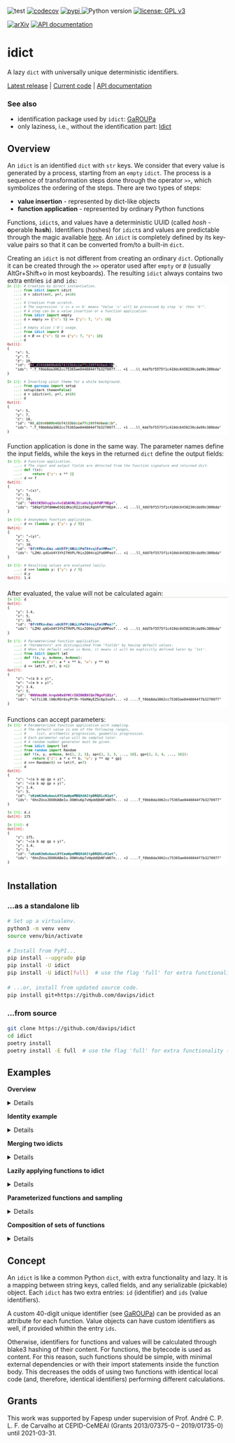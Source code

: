 ![test](https://github.com/davips/idict/workflows/test/badge.svg)
[![codecov](https://codecov.io/gh/davips/idict/branch/main/graph/badge.svg)](https://codecov.io/gh/davips/idict)
<a href="https://pypi.org/project/idict">
<img src="https://img.shields.io/pypi/v/idict.svg?label=release&color=blue&style=flat-square" alt="pypi">
</a>
![Python version](https://img.shields.io/badge/python-3.8%20%7C%203.9-blue.svg)
[![license: GPL v3](https://img.shields.io/badge/License-GPLv3-blue.svg)](https://www.gnu.org/licenses/gpl-3.0)

<!--- [![DOI](https://zenodo.org/badge/DOI/10.5281/zenodo.5501845.svg)](https://doi.org/10.5281/zenodo.5501845) --->
[![arXiv](https://img.shields.io/badge/arXiv-2109.06028-b31b1b.svg?style=flat-square)](https://arxiv.org/abs/2109.06028)
[![API documentation](https://img.shields.io/badge/doc-API%20%28auto%29-a0a0a0.svg)](https://davips.github.io/idict)

# idict

A lazy `dict` with universally unique deterministic identifiers.

[Latest release](https://pypi.org/project/idict) |
[Current code](https://github.com/davips/idict) |
[API documentation](https://davips.github.io/idict)

### See also

* identification package used by `idict`: [GaROUPa](https://pypi.org/project/garoupa)
* only laziness, i.e., without the identification part: [ldict](https://pypi.org/project/ldict)

## Overview

An `idict` is an identified `dict` with `str` keys.
We consider that every value is generated by a process, starting from an `empty` `idict`. The process is a sequence of
transformation steps done through the operator `>>`, which symbolizes the ordering of the steps.
There are two types of steps:

* **value insertion** - represented by dict-like objects
* **function application** - represented by ordinary Python functions

Functions, `idict`s, and values have a deterministic UUID
(called _hosh_ - **o**perable **h**a**sh**). 
Identifiers (hoshes) for `idict`s and values are predictable through the
magic available [here](https://pypi.org/project/garoupa).
An `idict` is completely defined by its key-value pairs so that
it can be converted from/to a built-in `dict`.

Creating an `idict` is not different from creating an ordinary `dict`. Optionally it can be created through the `>>` operator
used after `empty` or `Ø` (usually AltGr+Shift+o in most keyboards).
The resulting `idict` always contains two extra entries `id` and `ids`:
![img.png](https://raw.githubusercontent.com/davips/idict/main/examples/img.png)

Function application is done in the same way. The parameter names define the input fields, while the keys in the
returned `dict` define the output fields:
![img_1.png](https://raw.githubusercontent.com/davips/idict/main/examples/img_1.png)

After evaluated, the value will not be calculated again:
![img_2.png](https://raw.githubusercontent.com/davips/idict/main/examples/img_2.png)

Functions can accept parameters:
![img_3.png](https://raw.githubusercontent.com/davips/idict/main/examples/img_3.png)


## Installation
### ...as a standalone lib
```bash
# Set up a virtualenv. 
python3 -m venv venv
source venv/bin/activate

# Install from PyPI...
pip install --upgrade pip
pip install -U idict
pip install -U idict[full]  # use the flag 'full' for extra functionality (recommended)

# ...or, install from updated source code.
pip install git+https://github.com/davips/idict
```

### ...from source
```bash
git clone https://github.com/davips/idict
cd idict
poetry install
poetry install -E full  # use the flag 'full' for extra functionality (recommended)
```

## Examples

**Overview**
<details>
<p>

```python3

# Creation by direct instantiation.
from idict import idict

d = idict(x=5, y=7, z=10)

# Creation from scratch.
# The expression 'v >> a >> b' means "Value 'v' will be processed by step 'a' then 'b'".
# A step can be a value insertion or a function application.
from idict import empty

d = empty >> {"x": 5} >> {"y": 7, "z": 10}

# Empty alias ('Ø') usage.
from idict import Ø

d = Ø >> {"x": 5} >> {"y": 7, "z": 10}
print(d)
"""
{
    "x": 5,
    "y": 7,
    "z": 10,
    "_id": "SV_4fc23c71a6bb954f6f2ed40e440cfd2b76087",
    "_ids": "GS_cb0fda15eac732cb08351e71fc359058b93bd... +1 ...gk_64fdf435fc9aa10be990397ff8fa92888792c"
}
"""
```

```python3


# Inverting color theme for a white background.
from garoupa import setup

setup(dark_theme=False)
d = idict(x=5, y=7, z=10)
print(d)


"""
{
    "x": 5,
    "y": 7,
    "z": 10,
    "_id": "SV_4fc23c71a6bb954f6f2ed40e440cfd2b76087",
    "_ids": "GS_cb0fda15eac732cb08351e71fc359058b93bd... +1 ...gk_64fdf435fc9aa10be990397ff8fa92888792c"
}
"""
```

```python3


# Function application.
# The input and output fields are detected from the function signature and returned dict.
def f(x):
    return {"y": x ** 2}


d2 = d >> f
print(d2)
"""
{
    "y": "→(x)",
    "x": 5,
    "z": 10,
    "_id": "J.WMNtqzVe2LiO8Ez4Wkgpa6zsBS.o529OTeWhNo",
    "_ids": "j6dsrYpQ-9A6BFtY5T98d-UeFJOS.o529OTeWhNo... +1 ...gk_64fdf435fc9aa10be990397ff8fa92888792c"
}
"""
```

```python3


# Anonymous function application.
d2 = d >> (lambda y: {"y": y / 5})
print(d)
"""
{
    "x": 5,
    "y": 7,
    "z": 10,
    "_id": "SV_4fc23c71a6bb954f6f2ed40e440cfd2b76087",
    "_ids": "GS_cb0fda15eac732cb08351e71fc359058b93bd... +1 ...gk_64fdf435fc9aa10be990397ff8fa92888792c"
}
"""
```

```python3


# Resulting values are evaluated lazily.
d >>= lambda y: {"y": y / 5}
print(d.y)
"""
1.4
"""
```

```python3


print(d)
"""
{
    "y": 1.4,
    "x": 5,
    "z": 10,
    "_id": "7uAa.i.4XbFyFY7OLx2TfzMQOeYZim1XGTCOzwYg",
    "_ids": "S-Vd.8e3nPaYsNmqhkiGDdvZUvVZim1XGTCOzwYg... +1 ...gk_64fdf435fc9aa10be990397ff8fa92888792c"
}
"""
```

```python3


# Parameterized function application.
# "Parameters" are distinguished from "fields" by having default values.
# When the default value is None, it means it will be explicitly defined later by 'let'.
from idict import let


def f(x, y, a=None, b=None):
    return {"z": a * x ** b, "w": y ** b}


d2 = d >> let(f, a=7, b=2)
print(d2)
"""
{
    "z": "→(a b x y)",
    "w": "→(a b x y)",
    "y": 1.4,
    "x": 5,
    "_id": "cLQzLVSJU.N2iT-5OaZWUEnnYWUHK5qjURoS6ymD",
    "_ids": "u-FenHI5ID.J6D-Hvj.WShqswXAgoL5sYPWsHSoF... +2 ...GS_cb0fda15eac732cb08351e71fc359058b93bd"
}
"""
```

```python3


# Parameterized function application with sampling.
# The default value is one of the following ranges, 
#     list, arithmetic progression, geometric progression.
# Each parameter value will be sampled later.
# A random number generator must be given.
from idict import let
from random import Random


def f(x, y, a=None, b=[1, 2, 3], ap=[1, 2, 3, ..., 10], gp=[1, 2, 4, ..., 16]):
    return {"z": a * x ** b, "w": y ** ap * gp}


d2 = d >> Random(0) >> let(f, a=7)
print(d2)
"""
{
    "z": "→(a b ap gp x y)",
    "w": "→(a b ap gp x y)",
    "y": 1.4,
    "x": 5,
    "_id": "JNtKgf-Bz7S5z6QwqzWKKM5OLM4QR7OmcORBo47s",
    "_ids": "IYglBIPS5j1KqhPE.JPs6GD89DSHtNtvgQncZo9u... +2 ...GS_cb0fda15eac732cb08351e71fc359058b93bd"
}
"""
```

```python3

print(d2.z)
"""
175
"""
```

```python3

print(d2)
"""
{
    "z": 175,
    "w": "10.541350399999995",
    "y": 1.4,
    "x": 5,
    "_id": "JNtKgf-Bz7S5z6QwqzWKKM5OLM4QR7OmcORBo47s",
    "_ids": "IYglBIPS5j1KqhPE.JPs6GD89DSHtNtvgQncZo9u... +2 ...GS_cb0fda15eac732cb08351e71fc359058b93bd"
}
"""
```


</p>
</details>

**Identity example**
<details>
<p>

```python3
from idict import idict

a = idict(x=3)
print(a)
"""
{
    "x": 3,
    "_id": "ME_bd0a8d9d8158cdbb9d7d4c7af1659ca1dabc9",
    "_ids": "ME_bd0a8d9d8158cdbb9d7d4c7af1659ca1dabc9"
}
"""
```

```python3

b = idict(y=5)
print(b)
"""
{
    "y": 5,
    "_id": "EI_20378979f4669f2e318ae9742e214fd4880d7",
    "_ids": "EI_20378979f4669f2e318ae9742e214fd4880d7"
}
"""
```

```python3

print(a >> b)
"""
{
    "x": 3,
    "y": 5,
    "_id": "pl_bb7e60e68670707cdef7dfd31096db4c63c91",
    "_ids": "ME_bd0a8d9d8158cdbb9d7d4c7af1659ca1dabc9 EI_20378979f4669f2e318ae9742e214fd4880d7"
}
"""
```


</p>
</details>

**Merging two idicts**
<details>
<p>

```python3
from idict import idict

a = idict(x=3)
print(a)
"""
{
    "x": 3,
    "_id": "ME_bd0a8d9d8158cdbb9d7d4c7af1659ca1dabc9",
    "_ids": "ME_bd0a8d9d8158cdbb9d7d4c7af1659ca1dabc9"
}
"""
```

```python3

b = idict(y=5)
print(b)
"""
{
    "y": 5,
    "_id": "EI_20378979f4669f2e318ae9742e214fd4880d7",
    "_ids": "EI_20378979f4669f2e318ae9742e214fd4880d7"
}
"""
```

```python3

print(a >> b)
"""
{
    "x": 3,
    "y": 5,
    "_id": "pl_bb7e60e68670707cdef7dfd31096db4c63c91",
    "_ids": "ME_bd0a8d9d8158cdbb9d7d4c7af1659ca1dabc9 EI_20378979f4669f2e318ae9742e214fd4880d7"
}
"""
```


</p>
</details>

**Lazily applying functions to idict**
<details>
<p>

```python3
from idict import idict

a = idict(x=3)
print(a)
"""
{
    "x": 3,
    "_id": "ME_bd0a8d9d8158cdbb9d7d4c7af1659ca1dabc9",
    "_ids": "ME_bd0a8d9d8158cdbb9d7d4c7af1659ca1dabc9"
}
"""
```

```python3

a = a >> idict(y=5) >> {"z": 7} >> (lambda x, y, z: {"r": x ** y // z})
print(a)
"""
{
    "r": "→(x y z)",
    "x": 3,
    "y": 5,
    "z": 7,
    "_id": "kgdz8xfS7IuGtukIPe37KhAUrB2P4S3OFdPs8Gab",
    "_ids": "CXqa2zRRNd7Aj5wI8JTJ0O-7ML0P4S3OFdPs8Gab... +2 ...ZN_eccacd999c26ce18c98f9a17a6f47adcf162a"
}
"""
```

```python3

print(a.r)
"""
34
"""
```

```python3

print(a)
"""
{
    "r": 34,
    "x": 3,
    "y": 5,
    "z": 7,
    "_id": "kgdz8xfS7IuGtukIPe37KhAUrB2P4S3OFdPs8Gab",
    "_ids": "CXqa2zRRNd7Aj5wI8JTJ0O-7ML0P4S3OFdPs8Gab... +2 ...ZN_eccacd999c26ce18c98f9a17a6f47adcf162a"
}
"""
```


</p>
</details>

**Parameterized functions and sampling**
<details>
<p>

```python3
from random import Random

from idict import Ø, let


# A function provide input fields and, optionally, parameters.
# For instance:
# 'a' is sampled from an arithmetic progression
# 'b' is sampled from a geometric progression
# Here, the syntax for default parameter values is borrowed with a new meaning.
def fun(x, y, a=[-100, -99, -98, ..., 100], b=[0.0001, 0.001, 0.01, ..., 100000000]):
    return {"z": a * x + b * y}


def simplefun(x, y):
    return {"z": x * y}


# Creating an empty idict. Alternatively: d = idict().
d = Ø >> {}
d.show(colored=False)
"""
{
    "_id": "0000000000000000000000000000000000000000",
    "_ids": {}
}
"""
```

```python3

# Putting some values. Alternatively: d = idict(x=5, y=7).
d["x"] = 5
d["y"] = 7
print(d)
"""
{
    "x": 5,
    "y": 7,
    "_id": "BB_fad4374ca911f344859dab8e4b016ba2fe65b",
    "_ids": "GS_cb0fda15eac732cb08351e71fc359058b93bd WK_6ba95267cec724067d58b3186ecbcaa4253ad"
}
"""
```

```python3

# Parameter values are uniformly sampled.
d1 = d >> simplefun
print(d1)
print(d1.z)
"""
{
    "z": "→(x y)",
    "x": 5,
    "y": 7,
    "_id": "VqfQeuBWL7Xv1FwWe6pzgqJwclRMPNZuFtrAIt6g",
    "_ids": "9KKem6QL-I8C0Yk0q3URBt-aNXHMPNZuFtrAIt6g... +1 ...WK_6ba95267cec724067d58b3186ecbcaa4253ad"
}
35
"""
```

```python3

d2 = d >> simplefun
print(d2)
print(d2.z)
"""
{
    "z": "→(x y)",
    "x": 5,
    "y": 7,
    "_id": "VqfQeuBWL7Xv1FwWe6pzgqJwclRMPNZuFtrAIt6g",
    "_ids": "9KKem6QL-I8C0Yk0q3URBt-aNXHMPNZuFtrAIt6g... +1 ...WK_6ba95267cec724067d58b3186ecbcaa4253ad"
}
35
"""
```

```python3

# Parameter values can also be manually set.
e = d >> let(fun, a=5, b=10)
print(e.z)
"""
95
"""
```

```python3

# Not all parameters need to be set.
e = d >> Random() >> let(fun, a=5)
print("e =", e.z)
"""
e = 32.0
"""
```

```python3

# Each run will be a different sample for the missing parameters.
e = e >> Random() >> let(fun, a=5)
print("e =", e.z)
"""
e = 32.0
"""
```

```python3

# We can define the initial state of the random sampler.
# It will be in effect from its location place onwards in the expression.
e = d >> Random(0) >> let(fun, a=5)
print(e.z)
"""
725.0
"""
```

```python3

# All runs will yield the same result,
# if starting from the same random number generator seed.
e = e >> Random(0) >> let(fun, a=[555, 777])
print("Let 'a' be a list:", e.z)
"""
Let 'a' be a list: 700003885.0
"""
```

```python3

# Reproducible different runs are achievable by using a single random number generator.
e = e >> Random(0) >> let(fun, a=[5, 25, 125, ..., 10000])
print("Let 'a' be a geometric progression:", e.z)
"""
Let 'a' be a geometric progression: 700003125.0
"""
```

```python3
rnd = Random(0)
e = d >> rnd >> let(fun, a=5)
print(e.z)
e = d >> rnd >> let(fun, a=5)  # Alternative syntax.
print(e.z)
"""
725.0
700000025.0
"""
```

```python3

# Output fields can be defined dynamically through parameter values.
# Input fields can be defined dynamically through kwargs.
copy = lambda source=None, target=None, **kwargs: {target: kwargs[source]}
d = empty >> {"x": 5}
d >>= let(copy, source="x", target="y")
print(d)
d.evaluate()
print(d)

"""
{
    "y": "→(source target x)",
    "x": 5,
    "_id": "xmcjrFNT-2nEr3vizzx-44QwV5kwDfaOqWWvzOrq",
    "_ids": "3Tv6p5fZ936EK1DUkkcYAgWPbrmwDfaOqWWvzOrq GS_cb0fda15eac732cb08351e71fc359058b93bd"
}
{
    "y": 5,
    "x": 5,
    "_id": "xmcjrFNT-2nEr3vizzx-44QwV5kwDfaOqWWvzOrq",
    "_ids": "3Tv6p5fZ936EK1DUkkcYAgWPbrmwDfaOqWWvzOrq GS_cb0fda15eac732cb08351e71fc359058b93bd"
}
"""
```


</p>
</details>

**Composition of sets of functions**
<details>
<p>

```python3
from random import Random

from idict import Ø


# A multistep process can be defined without applying its functions


def g(x, y, a=[1, 2, 3, ..., 10], b=[0.00001, 0.0001, 0.001, ..., 100000]):
    return {"z": a * x + b * y}


def h(z, c=[1, 2, 3]):
    return {"z": c * z}


# In the 'idict' framework 'data is function',
# so the alias Ø represents the 'empty data object' and the 'reflexive function' at the same time.
# In other words: 'inserting nothing' has the same effect as 'doing nothing'.
fun = Ø >> g >> h  # 'empty' or 'Ø' enable the cartesian product of the subsequent sets of functions within the expression.
print(fun)
"""
«λ{} × λ»
"""
```

```python3

# Before a function is applied to a dict-like, the function free parameters remain unsampled.
# The result is an ordered set of composite functions.
d = {"x": 5, "y": 7} >> (Random(0) >> fun)
print(d)
"""
{
    "z": "→(c z→(a b x y))",
    "x": 5,
    "y": 7,
    "_id": "YZWooP03q0mFec8tjNwy3YuAohamevfjG3VAFXL-",
    "_ids": "5PKBLX4-dGDGHUifvK.QYVLeZTgmevfjG3VAFXL-... +1 ...WK_6ba95267cec724067d58b3186ecbcaa4253ad"
}
"""
```

```python3

print(d.z)
"""
105.0
"""
```

```python3

d = {"x": 5, "y": 7} >> (Random(0) >> fun)
print(d.z)
"""
105.0
"""
```

```python3

# Reproducible different runs by passing a stateful random number generator.
rnd = Random(0)
e = d >> rnd >> fun
print(e.z)
"""
105.0
"""
```

```python3

e = d >> rnd >> fun
print(e.z)
"""
14050.0
"""
```

```python3

# Repeating the same results.
rnd = Random(0)
e = d >> rnd >> fun
print(e.z)
"""
105.0
"""
```

```python3

e = d >> rnd >> fun
print(e.z)
"""
14050.0
"""
```


</p>
</details>

<persistence>

## Concept

An `idict` is like a common Python `dict`, with extra functionality and lazy. 
It is a mapping between string keys, called
fields, and any serializable (pickable) object.
Each `idict` has two extra entries: `id` (identifier) and `ids` (value identifiers).

A custom 40-digit unique identifier (see [GaROUPa](https://pypi.org/project/garoupa))
can be provided as an attribute for each function.
Value objects can have custom identifiers as well, if provided whithin the entry `ids`. 

Otherwise, identifiers for functions and values will be calculated through blake3 hashing of their content.
For functions, the bytecode is used as content. 
For this reason, such functions should be simple, with minimal external dependencies or
with their import statements inside the function body.
This decreases the odds of using two functions with identical local code (and, therefore, identical identifiers) 
performing different calculations.

## Grants

This work was supported by Fapesp under supervision of
Prof. André C. P. L. F. de Carvalho at CEPID-CeMEAI (Grants 2013/07375-0 – 2019/01735-0)
until 2021-03-31.
